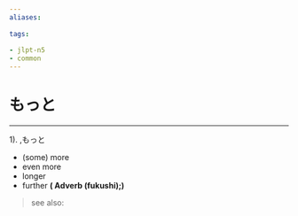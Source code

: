 ```yaml
---
aliases:
    
tags:
    
- jlpt-n5
- common
---
```


# もっと
---
1).
,もっと

- (some) more
- even more
- longer
- further
**( Adverb (fukushi);)**
> see also: 
            